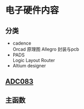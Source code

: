 # 电子硬件内容

## 分类
- cadence  
Orcad 原理图  Allegro 封装与pcb
- PADS  
Logic  Layout Router
- Altium designer  

## [ADC083](https://blog.csdn.net/zenghuanyu_big/article/details/78178799)

## 主函数
